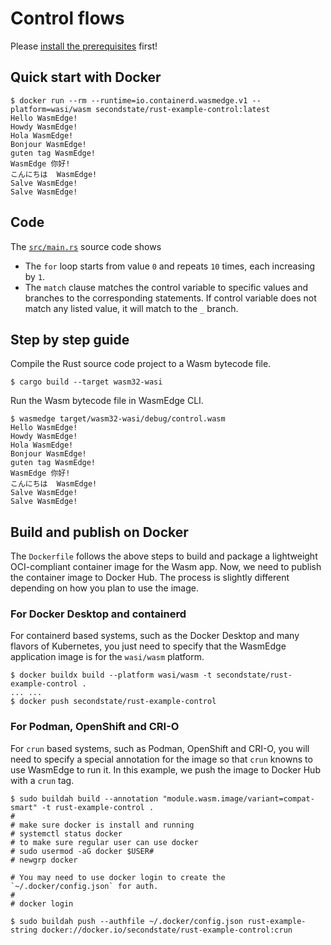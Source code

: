 # Control flows

Please [install the prerequisites](../README.md) first!

## Quick start with Docker

```
$ docker run --rm --runtime=io.containerd.wasmedge.v1 --platform=wasi/wasm secondstate/rust-example-control:latest
Hello WasmEdge!
Howdy WasmEdge!
Hola WasmEdge!
Bonjour WasmEdge!
guten tag WasmEdge!
WasmEdge 你好!
こんにちは  WasmEdge!
Salve WasmEdge!
Salve WasmEdge!
```

## Code

The [`src/main.rs`](src/main.rs) source code shows

* The `for` loop starts from value `0` and repeats `10` times, each increasing by `1`.
* The `match` clause matches the control variable to specific values and branches to the corresponding statements. If control variable does not match any listed value, it will match to the `_` branch.


## Step by step guide

Compile the Rust source code project to a Wasm bytecode file.

```
$ cargo build --target wasm32-wasi
```

Run the Wasm bytecode file in WasmEdge CLI.

```
$ wasmedge target/wasm32-wasi/debug/control.wasm
Hello WasmEdge!
Howdy WasmEdge!
Hola WasmEdge!
Bonjour WasmEdge!
guten tag WasmEdge!
WasmEdge 你好!
こんにちは  WasmEdge!
Salve WasmEdge!
Salve WasmEdge!
```

## Build and publish on Docker

The `Dockerfile` follows the above steps to build and package a lightweight OCI-compliant container image for the Wasm app.
Now, we need to publish the container image to Docker Hub. The process is slightly different depending on how you plan to use the image.

### For Docker Desktop and containerd

For containerd based systems, such as the Docker Desktop and many flavors of Kubernetes,
you just need to specify that the WasmEdge application image is for the `wasi/wasm` platform.

```
$ docker buildx build --platform wasi/wasm -t secondstate/rust-example-control .
... ...
$ docker push secondstate/rust-example-control
```

### For Podman, OpenShift and CRI-O

For `crun` based systems, such as Podman, OpenShift and CRI-O,
you will need to specify a special annotation for the image so that `crun` knowns to use WasmEdge to run it.
In this example, we push the image to Docker Hub with a `crun` tag.

```
$ sudo buildah build --annotation "module.wasm.image/variant=compat-smart" -t rust-example-control .
#
# make sure docker is install and running
# systemctl status docker
# to make sure regular user can use docker
# sudo usermod -aG docker $USER#
# newgrp docker

# You may need to use docker login to create the `~/.docker/config.json` for auth.
#
# docker login

$ sudo buildah push --authfile ~/.docker/config.json rust-example-string docker://docker.io/secondstate/rust-example-control:crun
```

